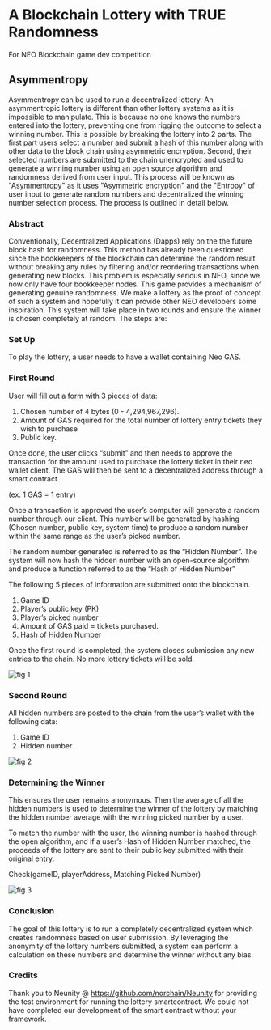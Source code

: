 # A Blockchain Lottery with TRUE Randomness
For NEO Blockchain game dev competition

## Asymmentropy

Asymmentropy can be used to run a decentralized lottery. An asymmentropic lottery is different than other lottery systems as it is impossible to manipulate. This is because no one knows the numbers entered into the lottery, preventing one from rigging the outcome to select a winning number. This is possible by breaking the lottery into 2 parts. The first part users select a number and submit a hash of this number along with other data to the block chain using asymmetric encryption. Second, their selected numbers are submitted to the chain unencrypted and used to generate a winning number using an open source algorithm and randomness derived from user input. This process will be known as "Asymmentropy" as it uses "Asymmetric encryption" and the "Entropy" of user input to generate random numbers and decentralized the winning number selection process. The process is outlined in detail below. 


### Abstract

Conventionally, Decentralized Applications (Dapps) rely on the the future block hash for randomness. This method has already been questioned since the bookkeepers of the blockchain can determine the random result without breaking any rules by filtering and/or reordering transactions when generating new blocks. This problem is especially serious in NEO, since we now only have four bookkeeper nodes.
This game provides a mechanism of generating genuine randomness. We make a lottery as the proof of concept of such a system and hopefully it can provide other NEO developers some inspiration.
This system will take place in two rounds and ensure the winner is chosen completely at random. The steps are:

### Set Up

To play the lottery, a user needs to have a wallet containing Neo GAS.

### First Round

User will fill out a form with 3 pieces of data:

1. Chosen number of 4 bytes (0 - 4,294,967,296).
2. Amount of GAS required for the total number of lottery entry tickets they wish to purchase
3. Public key.

Once done, the user clicks “submit” and then needs to approve the transaction for the amount used to purchase the lottery ticket in their neo wallet client. The GAS will then be sent to a decentralized address through a smart contract. 

(ex. 1 GAS = 1 entry)

Once a transaction is approved the user’s computer will generate a random number through our client. This number will be generated by hashing (Chosen number, public key, system time) to produce a random number within the same range as the user’s picked number. 

The random number generated is referred to as the “Hidden Number”. The system will now hash the hidden number with an open-source algorithm and produce a function referred to as the “Hash of Hidden Number”

The following 5 pieces of information are submitted onto the blockchain. 

1. Game ID
2. Player’s public key (PK)
3. Player’s picked number
4. Amount of GAS paid = tickets purchased.
5. Hash of Hidden Number


Once the first round is completed, the system closes submission any new entries to the chain. No more lottery tickets will be sold. 

![fig 1](https://user-images.githubusercontent.com/19856234/44312095-e40e7080-a3c0-11e8-8b8d-7bc91ff8b304.PNG)



### Second Round

All hidden numbers are posted to the chain from the user’s wallet with the following data:

1. Game ID
2. Hidden number


![fig 2](https://user-images.githubusercontent.com/19856234/44312099-e670ca80-a3c0-11e8-9024-9bf28b99212c.PNG)



### Determining the Winner

This ensures the user remains anonymous. Then the average of all the hidden numbers is used to determine the winner of the lottery by matching the hidden number average with the winning picked number by a user.

To match the number with the user, the winning number is hashed through the open algorithm, and if a user’s  Hash of Hidden Number matched, the proceeds of the lottery are sent to their public key submitted with their original entry. 

Check(gameID, playerAddress, Matching Picked Number)


![fig 3](https://user-images.githubusercontent.com/19856234/44312100-ea9ce800-a3c0-11e8-9955-11e90d042a52.PNG)



### Conclusion

The goal of this lottery is to run a completely decentralized system which creates randomness based on user submission. By leveraging the anonymity of the lottery numbers submitted, a system can perform a calculation on these numbers and determine the winner without any bias. 




### Credits

Thank you to Neunity @ https://github.com/norchain/Neunity for providing the test environment for running the lottery smartcontract. We could not have completed our development of the smart contract without your framework.  


